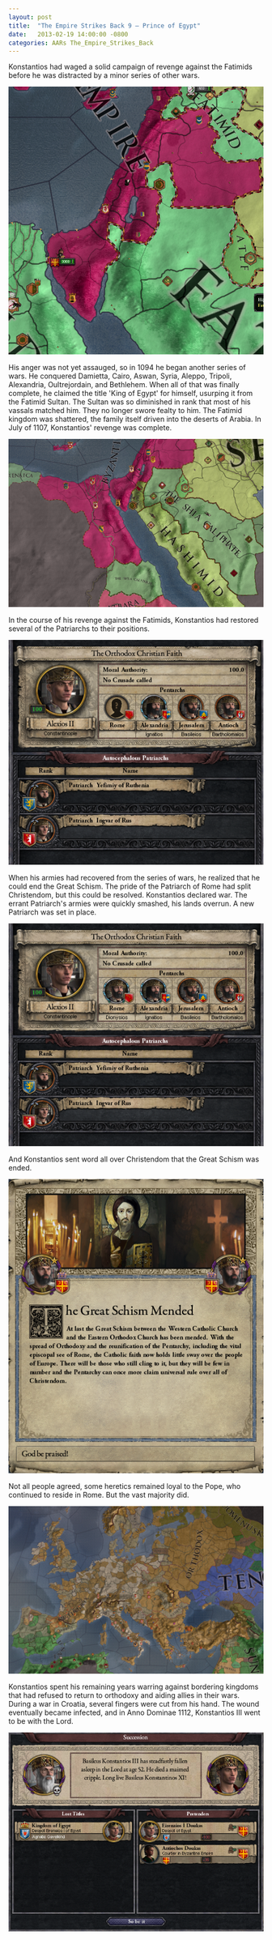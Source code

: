```yaml
---
layout: post
title:  "The Empire Strikes Back 9 – Prince of Egypt"
date:   2013-02-19 14:00:00 -0800
categories: AARs The_Empire_Strikes_Back
---
```

Konstantios had waged a solid campaign of revenge against the Fatimids before he was distracted by a minor series of other wars.

![](/assets/tesb_images/9-1.png)

His anger was not yet assauged, so in 1094 he began another series of wars. He conquered Damietta, Cairo, Aswan, Syria, Aleppo, Tripoli, Alexandria, Oultrejordain, and Bethlehem. When all of that was finally complete, he claimed the title 'King of Egypt' for himself, usurping it from the Fatimid Sultan. The Sultan was so diminished in rank that most of his vassals matched him. They no longer swore fealty to him. The Fatimid kingdom was shattered, the family itself driven into the deserts of Arabia. In July of 1107, Konstantios' revenge was complete.

![](/assets/tesb_images/9-2.png)

In the course of his revenge against the Fatimids, Konstantios had restored several of the Patriarchs to their positions.

![](/assets/tesb_images/9-3.png)

When his armies had recovered from the series of wars, he realized that he could end the Great Schism. The pride of the Patriarch of Rome had split Christendom, but this could be resolved. Konstantios declared war. The errant Patriarch's armies were quickly smashed, his lands overrun. A new Patriarch was set in place.

![](/assets/tesb_images/9-4.png)

And Konstantios sent word all over Christendom that the Great Schism was ended.

![](/assets/tesb_images/9-5.png)

Not all people agreed, some heretics remained loyal to the Pope, who continued to reside in Rome. But the vast majority did.

![](/assets/tesb_images/9-6.png)

Konstantios spent his remaining years warring against bordering kingdoms that had refused to return to orthodoxy and aiding allies in their wars. During a war in Croatia, several fingers were cut from his hand. The wound eventually became infected, and in Anno Dominae 1112, Konstantios III went to be with the Lord.

![](/assets/tesb_images/9-7.png)